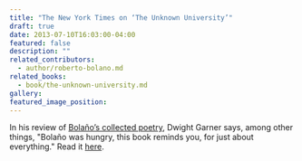 ```yaml
---
title: "The New York Times on ‘The Unknown University’"
draft: true
date: 2013-07-10T16:03:00-04:00
featured: false
description: ""
related_contributors:
  - author/roberto-bolano.md
related_books:
  - book/the-unknown-university.md
gallery:
featured_image_position: 
---
```


In his review of [Bolaño’s collected poetry](http://ndbooks.com/book/the-unknown-university), Dwight Garner says, among other things, "Bolaño was hungry, this book reminds you, for just about everything." Read it [here](http://www.nytimes.com/2013/07/10/books/roberto-bolanos-unknown-university-collects-his-poems.html?ref=todayspaper&_r=0).

